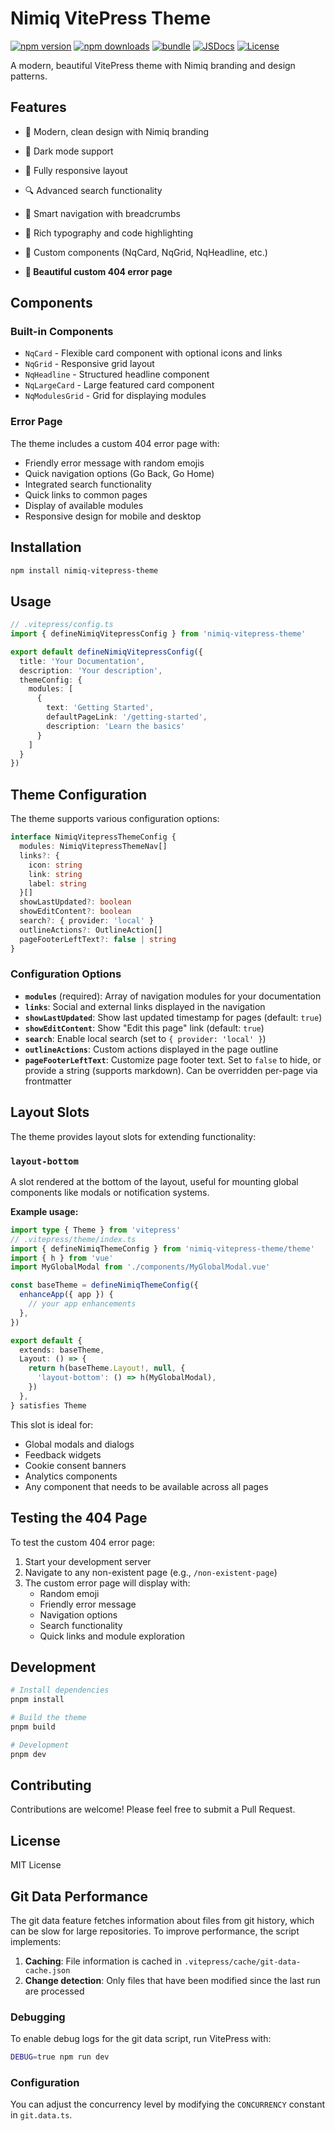 # Nimiq VitePress Theme

[![npm version][npm-version-src]][npm-version-href]
[![npm downloads][npm-downloads-src]][npm-downloads-href]
[![bundle][bundle-src]][bundle-href]
[![JSDocs][jsdocs-src]][jsdocs-href]
[![License][license-src]][license-href]

A modern, beautiful VitePress theme with Nimiq branding and design patterns.

## Features

- 🎨 Modern, clean design with Nimiq branding
- 🌙 Dark mode support
- 📱 Fully responsive layout
- 🔍 Advanced search functionality
- 🧭 Smart navigation with breadcrumbs
- 📝 Rich typography and code highlighting
- 🎯 Custom components (NqCard, NqGrid, NqHeadline, etc.)

- **🚨 Beautiful custom 404 error page**

## Components

### Built-in Components

- `NqCard` - Flexible card component with optional icons and links
- `NqGrid` - Responsive grid layout
- `NqHeadline` - Structured headline component
- `NqLargeCard` - Large featured card component
- `NqModulesGrid` - Grid for displaying modules

### Error Page

The theme includes a custom 404 error page with:

- Friendly error message with random emojis
- Quick navigation options (Go Back, Go Home)
- Integrated search functionality
- Quick links to common pages
- Display of available modules
- Responsive design for mobile and desktop

## Installation

```bash
npm install nimiq-vitepress-theme
```

## Usage

```ts
// .vitepress/config.ts
import { defineNimiqVitepressConfig } from 'nimiq-vitepress-theme'

export default defineNimiqVitepressConfig({
  title: 'Your Documentation',
  description: 'Your description',
  themeConfig: {
    modules: [
      {
        text: 'Getting Started',
        defaultPageLink: '/getting-started',
        description: 'Learn the basics'
      }
    ]
  }
})
```

## Theme Configuration

The theme supports various configuration options:

```ts
interface NimiqVitepressThemeConfig {
  modules: NimiqVitepressThemeNav[]
  links?: {
    icon: string
    link: string
    label: string
  }[]
  showLastUpdated?: boolean
  showEditContent?: boolean
  search?: { provider: 'local' }
  outlineActions?: OutlineAction[]
  pageFooterLeftText?: false | string
}
```

### Configuration Options

- **`modules`** (required): Array of navigation modules for your documentation
- **`links`**: Social and external links displayed in the navigation
- **`showLastUpdated`**: Show last updated timestamp for pages (default: `true`)
- **`showEditContent`**: Show "Edit this page" link (default: `true`)
- **`search`**: Enable local search (set to `{ provider: 'local' }`)
- **`outlineActions`**: Custom actions displayed in the page outline
- **`pageFooterLeftText`**: Customize page footer text. Set to `false` to hide, or provide a string (supports markdown). Can be overridden per-page via frontmatter

## Layout Slots

The theme provides layout slots for extending functionality:

### `layout-bottom`

A slot rendered at the bottom of the layout, useful for mounting global components like modals or notification systems.

**Example usage:**

```ts
import type { Theme } from 'vitepress'
// .vitepress/theme/index.ts
import { defineNimiqThemeConfig } from 'nimiq-vitepress-theme/theme'
import { h } from 'vue'
import MyGlobalModal from './components/MyGlobalModal.vue'

const baseTheme = defineNimiqThemeConfig({
  enhanceApp({ app }) {
    // your app enhancements
  },
})

export default {
  extends: baseTheme,
  Layout: () => {
    return h(baseTheme.Layout!, null, {
      'layout-bottom': () => h(MyGlobalModal),
    })
  },
} satisfies Theme
```

This slot is ideal for:

- Global modals and dialogs
- Feedback widgets
- Cookie consent banners
- Analytics components
- Any component that needs to be available across all pages

## Testing the 404 Page

To test the custom 404 error page:

1. Start your development server
2. Navigate to any non-existent page (e.g., `/non-existent-page`)
3. The custom error page will display with:
   - Random emoji
   - Friendly error message
   - Navigation options
   - Search functionality
   - Quick links and module exploration

## Development

```bash
# Install dependencies
pnpm install

# Build the theme
pnpm build

# Development
pnpm dev
```

## Contributing

Contributions are welcome! Please feel free to submit a Pull Request.

## License

MIT License

<!-- Badges -->

[npm-version-src]: https://img.shields.io/npm/v/nimiq-vitepress-theme?style=flat&colorA=080f12&colorB=1fa669
[npm-version-href]: https://npmjs.com/package/nimiq-vitepress-theme
[npm-downloads-src]: https://img.shields.io/npm/dm/nimiq-vitepress-theme?style=flat&colorA=080f12&colorB=1fa669
[npm-downloads-href]: https://npmjs.com/package/nimiq-vitepress-theme
[bundle-src]: https://img.shields.io/bundlephobia/minzip/nimiq-vitepress-theme?style=flat&colorA=080f12&colorB=1fa669&label=minzip
[bundle-href]: https://bundlephobia.com/result?p=nimiq-vitepress-theme
[license-src]: https://img.shields.io/github/license/onmax/nimiq-ui.svg?style=flat&colorA=080f12&colorB=1fa669
[license-href]: https://github.com/onmax/nimiq-ui/blob/main/LICENSE
[jsdocs-src]: https://img.shields.io/badge/jsdocs-reference-080f12?style=flat&colorA=080f12&colorB=1fa669
[jsdocs-href]: https://www.jsdocs.io/package/nimiq-vitepress-theme

## Git Data Performance

The git data feature fetches information about files from git history, which can be slow for large repositories.
To improve performance, the script implements:

1. **Caching**: File information is cached in `.vitepress/cache/git-data-cache.json`
2. **Change detection**: Only files that have been modified since the last run are processed

### Debugging

To enable debug logs for the git data script, run VitePress with:

```bash
DEBUG=true npm run dev
```

### Configuration

You can adjust the concurrency level by modifying the `CONCURRENCY` constant in `git.data.ts`.
